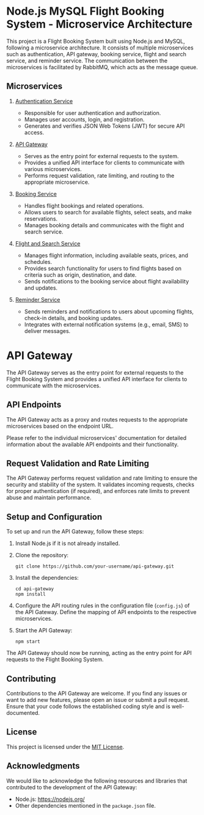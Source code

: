# Node.js MySQL Flight Booking System - Microservice Architecture

This project is a Flight Booking System built using Node.js and MySQL, following a microservice architecture. It consists of multiple microservices such as authentication, API gateway, booking service, flight and search service, and reminder service. The communication between the microservices is facilitated by RabbitMQ, which acts as the message queue.

## Microservices

1. [Authentication Service](https://github.com/Pratik-Sarkate/Authentication-Service1)

   - Responsible for user authentication and authorization.
   - Manages user accounts, login, and registration.
   - Generates and verifies JSON Web Tokens (JWT) for secure API access.

2. [API Gateway](https://github.com/Pratik-Sarkate/API-Gateway1)

   - Serves as the entry point for external requests to the system.
   - Provides a unified API interface for clients to communicate with various microservices.
   - Performs request validation, rate limiting, and routing to the appropriate microservice.

3. [Booking Service](https://github.com/Pratik-Sarkate/Booking-Service1)

   - Handles flight bookings and related operations.
   - Allows users to search for available flights, select seats, and make reservations.
   - Manages booking details and communicates with the flight and search service.

4. [Flight and Search Service](https://github.com/Pratik-Sarkate/Flight-Search-Service1)

   - Manages flight information, including available seats, prices, and schedules.
   - Provides search functionality for users to find flights based on criteria such as origin, destination, and date.
   - Sends notifications to the booking service about flight availability and updates.

5. [Reminder Service](https://github.com/Pratik-Sarkate/Reminder-Service1)

   - Sends reminders and notifications to users about upcoming flights, check-in details, and booking updates.
   - Integrates with external notification systems (e.g., email, SMS) to deliver messages.

# API Gateway

The API Gateway serves as the entry point for external requests to the Flight Booking System and provides a unified API interface for clients to communicate with the microservices.

## API Endpoints

The API Gateway acts as a proxy and routes requests to the appropriate microservices based on the endpoint URL.

Please refer to the individual microservices' documentation for detailed information about the available API endpoints and their functionality.

## Request Validation and Rate Limiting

The API Gateway performs request validation and rate limiting to ensure the security and stability of the system. It validates incoming requests, checks for proper authentication (if required), and enforces rate limits to prevent abuse and maintain performance.

## Setup and Configuration

To set up and run the API Gateway, follow these steps:

1. Install Node.js if it is not already installed.

2. Clone the repository:

   ```
   git clone https://github.com/your-username/api-gateway.git
   ```

3. Install the dependencies:

   ```
   cd api-gateway
   npm install
   ```

4. Configure the API routing rules in the configuration file (`config.js`) of the API Gateway. Define the mapping of API endpoints to the respective microservices.

5. Start the API Gateway:

   ```
   npm start
   ```

The API Gateway should now be running, acting as the entry point for API requests to the Flight Booking System.

## Contributing

Contributions to the API Gateway are welcome. If you find any issues or want to add new features, please open an issue or submit a pull request. Ensure that your code follows the established coding style and is well-documented.

## License

This project is licensed under the [MIT License](LICENSE).

## Acknowledgments

We would like to acknowledge the following resources and libraries that contributed to the development of the API Gateway:

- Node.js: https://nodejs.org/
- Other dependencies mentioned in the `package.json` file.
